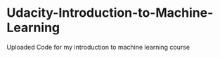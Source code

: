 # Udacity-Introduction-to-Machine-Learning
Uploaded Code for my introduction to machine learning course
